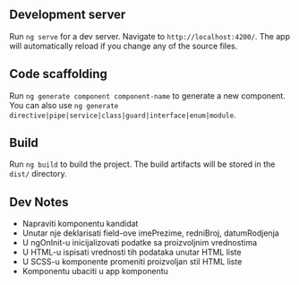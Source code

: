 ## Development server

Run `ng serve` for a dev server. Navigate to `http://localhost:4200/`. The app will automatically reload if you change any of the source files.

## Code scaffolding

Run `ng generate component component-name` to generate a new component. You can also use `ng generate directive|pipe|service|class|guard|interface|enum|module`.

## Build

Run `ng build` to build the project. The build artifacts will be stored in the `dist/` directory.

## Dev Notes

- Napraviti komponentu kandidat
- Unutar nje deklarisati field-ove imePrezime, redniBroj, datumRodjenja
- U ngOnInit-u inicijalizovati podatke sa proizvoljnim vrednostima
- U HTML-u ispisati vrednosti tih podataka unutar HTML liste
- U SCSS-u komponente promeniti proizvoljan stil HTML liste
- Komponentu ubaciti u app komponentu
